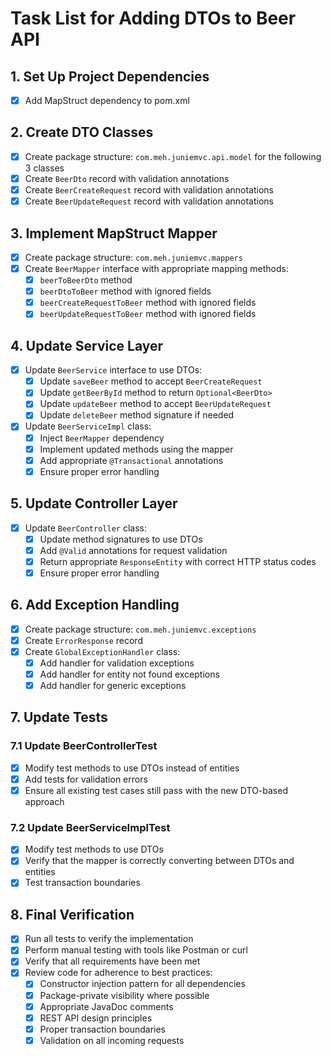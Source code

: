 # Task List for Adding DTOs to Beer API

## 1. Set Up Project Dependencies

- [x] Add MapStruct dependency to pom.xml

## 2. Create DTO Classes

- [x] Create package structure: `com.meh.juniemvc.api.model` for the following 3 classes
- [x] Create `BeerDto` record with validation annotations
- [x] Create `BeerCreateRequest` record with validation annotations
- [x] Create `BeerUpdateRequest` record with validation annotations

## 3. Implement MapStruct Mapper

- [x] Create package structure: `com.meh.juniemvc.mappers`
- [x] Create `BeerMapper` interface with appropriate mapping methods:
  - [x] `beerToBeerDto` method
  - [x] `beerDtoToBeer` method with ignored fields
  - [x] `beerCreateRequestToBeer` method with ignored fields
  - [x] `beerUpdateRequestToBeer` method with ignored fields

## 4. Update Service Layer

- [x] Update `BeerService` interface to use DTOs:
  - [x] Update `saveBeer` method to accept `BeerCreateRequest`
  - [x] Update `getBeerById` method to return `Optional<BeerDto>`
  - [x] Update `updateBeer` method to accept `BeerUpdateRequest`
  - [x] Update `deleteBeer` method signature if needed
- [x] Update `BeerServiceImpl` class:
  - [x] Inject `BeerMapper` dependency
  - [x] Implement updated methods using the mapper
  - [x] Add appropriate `@Transactional` annotations
  - [x] Ensure proper error handling

## 5. Update Controller Layer

- [x] Update `BeerController` class:
  - [x] Update method signatures to use DTOs
  - [x] Add `@Valid` annotations for request validation
  - [x] Return appropriate `ResponseEntity` with correct HTTP status codes
  - [x] Ensure proper error handling

## 6. Add Exception Handling

- [x] Create package structure: `com.meh.juniemvc.exceptions`
- [x] Create `ErrorResponse` record
- [x] Create `GlobalExceptionHandler` class:
  - [x] Add handler for validation exceptions
  - [x] Add handler for entity not found exceptions
  - [x] Add handler for generic exceptions

## 7. Update Tests

### 7.1 Update BeerControllerTest

- [x] Modify test methods to use DTOs instead of entities
- [x] Add tests for validation errors
- [x] Ensure all existing test cases still pass with the new DTO-based approach

### 7.2 Update BeerServiceImplTest

- [x] Modify test methods to use DTOs
- [x] Verify that the mapper is correctly converting between DTOs and entities
- [x] Test transaction boundaries

## 8. Final Verification

- [x] Run all tests to verify the implementation
- [x] Perform manual testing with tools like Postman or curl
- [x] Verify that all requirements have been met
- [x] Review code for adherence to best practices:
  - [x] Constructor injection pattern for all dependencies
  - [x] Package-private visibility where possible
  - [x] Appropriate JavaDoc comments
  - [x] REST API design principles
  - [x] Proper transaction boundaries
  - [x] Validation on all incoming requests